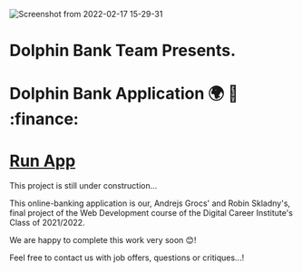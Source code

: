   

![Screenshot from 2022-02-17 15-29-31](https://user-images.githubusercontent.com/79979477/154502653-9207058a-32c7-46f5-8de7-1dd29cccd6fa.png)


# Dolphin Bank Team Presents.


# Dolphin Bank Application :earth_africa: :dolphin: :finance:
# [Run App](https://dolphin-bank.herokuapp.com/)


This project is still under construction...

This online-banking application is our, Andrejs Grocs' and Robin Skladny's, final project of the Web Development course of the Digital Career Institute's Class of 2021/2022.

We are happy to complete this work very soon 😊!

Feel free to contact us with job offers, questions or critiques...!


